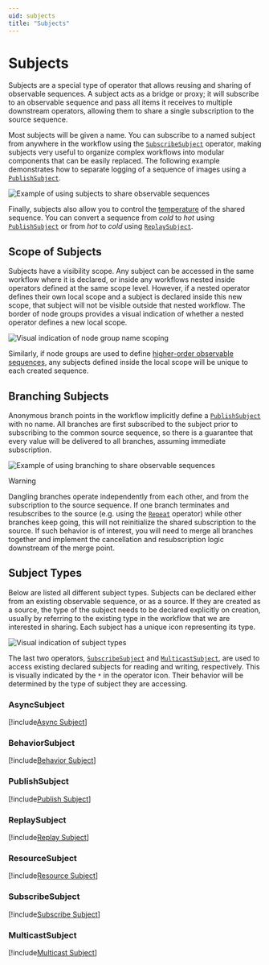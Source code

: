 ```yaml
---
uid: subjects
title: "Subjects" 
---
```


# Subjects

Subjects are a special type of operator that allows reusing and sharing of observable sequences. A subject acts as a bridge or proxy; it will subscribe to an observable sequence and pass all items it receives to multiple downstream operators, allowing them to share a single subscription to the source sequence.

Most subjects will be given a name. You can subscribe to a named subject from anywhere in the workflow using the [`SubscribeSubject`](#subscribesubject) operator, making subjects very useful to organize complex workflows into modular components that can be easily replaced. The following example demonstrates how to separate logging of a sequence of images using a [`PublishSubject`](#publishsubject).

![Example of using subjects to share observable sequences](~/images/language-subjects.svg)

Finally, subjects also allow you to control the [temperature](xref:observables#temperature) of the shared sequence. You can convert a sequence from *cold* to *hot* using [`PublishSubject`](#publishsubject) or from *hot* to *cold* using [`ReplaySubject`](#replaysubject).

## Scope of Subjects

Subjects have a visibility scope. Any subject can be accessed in the same workflow where it is declared, or inside any workflows nested inside operators defined at the same scope level. However, if a nested operator defines their own local scope and a subject is declared inside this new scope, that subject will not be visible outside that nested workflow. The border of node groups provides a visual indication of whether a nested operator defines a new local scope.

![Visual indication of node group name scoping](~/images/language-subjects-scope.svg)

Similarly, if node groups are used to define [higher-order observable sequences](xref:higher-order), any subjects defined inside the local scope will be unique to each created sequence.

## Branching Subjects

Anonymous branch points in the workflow implicitly define a [`PublishSubject`](#publishsubject) with no name. All branches are first subscribed to the subject prior to subscribing to the common source sequence, so there is a guarantee that every value will be delivered to all branches, assuming immediate subscription.

![Example of using branching to share observable sequences](~/images/language-subjects-branching.svg)

> [!Warning]
> Dangling branches operate independently from each other, and from the subscription to the source sequence. If one branch terminates and resubscribes to the source (e.g. using the [`Repeat`](xref:Bonsai.Reactive.Repeat) operator) while other branches keep going, this will not reinitialize the shared subscription to the source. If such behavior is of interest, you will need to merge all branches together and implement the cancellation and resubscription logic downstream of the merge point.

## Subject Types

Below are listed all different subject types. Subjects can be declared either from an existing observable sequence, or as a source. If they are created as a source, the type of the subject needs to be declared explicitly on creation, usually by referring to the existing type in the workflow that we are interested in sharing. Each subject has a unique icon representing its type.

![Visual indication of subject types](~/images/language-subject-types.svg)

The last two operators, [`SubscribeSubject`](#subscribesubject) and [`MulticastSubject`](#multicastsubject), are used to access existing declared subjects for reading and writing, respectively. This is visually indicated by the `*` in the operator icon. Their behavior will be determined by the type of subject they are accessing.

### AsyncSubject
[!include[Async Subject](~/articles/subject-async.md)]

### BehaviorSubject
[!include[Behavior Subject](~/articles/subject-behavior.md)]

### PublishSubject
[!include[Publish Subject](~/articles/subject-publish.md)]

### ReplaySubject
[!include[Replay Subject](~/articles/subject-replay.md)]

### ResourceSubject
[!include[Resource Subject](~/articles/subject-resource.md)]

### SubscribeSubject
[!include[Subscribe Subject](~/articles/subject-subscribe.md)]

### MulticastSubject
[!include[Multicast Subject](~/articles/subject-multicast.md)]